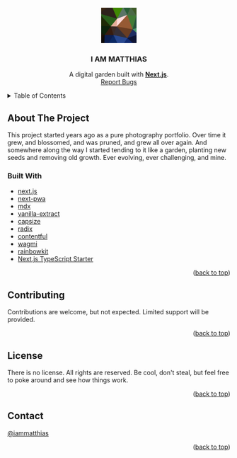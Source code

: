 <!-- PROJECT LOGO -->
<br />
<div align="center">
  <a href="https://github.com/iammatthias/.com">
    <img src="public/image/android-chrome-512x512.png" alt="Logo" width="80" height="80">
  </a>

<h3 align="center">I AM MATTHIAS</h3>

  <p align="center">
    A digital garden built with <a href="https://nextjs.org"><strong>Next.js</strong></a>.
    <br />
    <a href="https://github.com/iammatthias/.com/issues">Report Bugs</a>
  </p>
</div>



<!-- TABLE OF CONTENTS -->
<details>
  <summary>Table of Contents</summary>
  <ol>
    <li>
      <a href="#about-the-project">About The Project</a>
      <ul>
        <li><a href="#built-with">Built With</a></li>
      </ul>
    </li>
    <li><a href="#contributing">Contributing</a></li>
    <li><a href="#license">License</a></li>
    <li><a href="#contact">Contact</a></li>
  </ol>
</details>



<!-- ABOUT THE PROJECT -->
## About The Project

This project started years ago as a pure photography portfolio. Over time it grew, and blossomed, and was pruned, and grew all over again. And somewhere along the way I started tending to it like a garden, planting new seeds and removing old growth. Ever evolving, ever challenging, and mine. 

### Built With

* [next.js](https://nextjs.org)  
* [next-pwa](https://www.npmjs.com/package/next-pwa)  
* [mdx](https://mdxjs.com)  
* [vanilla-extract](http://vanilla-extract.style)
* [capsize](https://seek-oss.github.io/capsize/)
* [radix](https://www.radix-ui.com)  
* [contentful](https://www.contentful.com)  
* [wagmi](https://wagmi-xyz.vercel.app)  
* [rainbowkit](https://www.npmjs.com/package/@rainbow-me/rainbowkit)
* [Next.js TypeScript Starter](https://github.com/jpedroschmitz/typescript-nextjs-starter)

<p align="right">(<a href="#top">back to top</a>)</p>

<!-- CONTRIBUTING -->
## Contributing

Contributions are welcome, but not expected. Limited support will be provided. 

<p align="right">(<a href="#top">back to top</a>)</p>



<!-- LICENSE -->
## License

There is no license. All rights are reserved. Be cool, don't steal, but feel free to poke around and see how things work. 

<p align="right">(<a href="#top">back to top</a>)</p>



<!-- CONTACT -->
## Contact

[@iammatthias](https://twitter.com/iammatthias)

<p align="right">(<a href="#top">back to top</a>)</p>